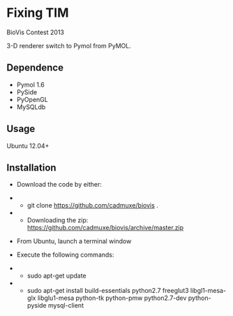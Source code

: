Fixing TIM
======

BioVis Contest 2013

3-D renderer switch to Pymol from PyMOL.
 
Dependence
---------
* Pymol 1.6
* PySide
* PyOpenGL
* MySQLdb


Usage
-----
Ubuntu 12.04+

Installation
------------

* Download the code by either:
* *  git clone https://github.com/cadmuxe/biovis .
* * Downloading the zip: https://github.com/cadmuxe/biovis/archive/master.zip

* From Ubuntu, launch a terminal window
* Execute the following commands:
* * sudo apt-get update 
* * sudo apt-get install build-essentials python2.7 freeglut3 libgl1-mesa-glx libglu1-mesa python-tk python-pmw python2.7-dev python-pyside mysql-client

